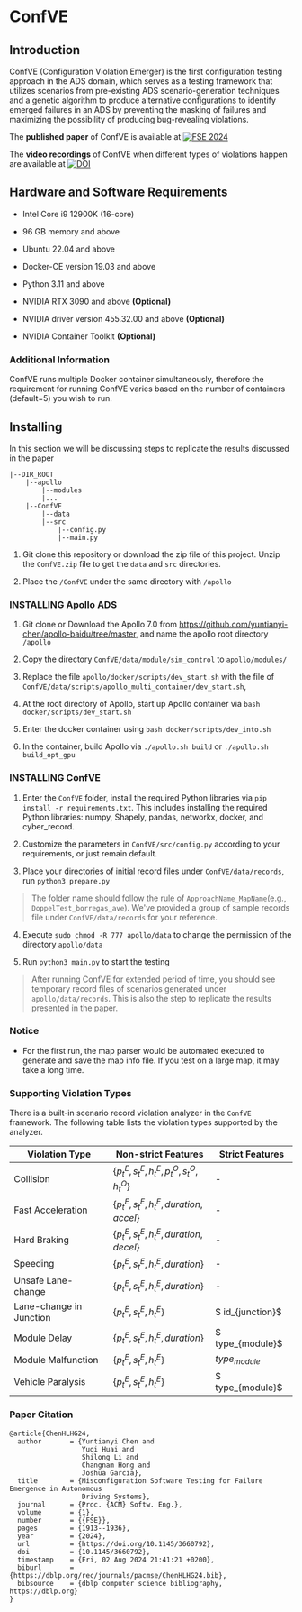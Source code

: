 # ConfVE

## Introduction

ConfVE (Configuration Violation Emerger) is the first configuration testing approach in the ADS domain, which serves as a testing framework that utilizes scenarios from pre-existing ADS scenario-generation techniques and a genetic algorithm to produce alternative configurations to identify emerged failures in an ADS by preventing the masking of failures and maximizing the possibility of producing bug-revealing violations.

The **published paper** of ConfVE is available at [![FSE 2024](https://img.shields.io/badge/FSE%202024%20DOI-10.1145%2F3660792-blue.svg)](https://doi.org/10.1145/3660792)

The **video recordings** of ConfVE when different types of violations happen are available at [![DOI](https://zenodo.org/badge/DOI/10.5281/zenodo.11051748.svg)](https://doi.org/10.5281/zenodo.11051748)

## Hardware and Software Requirements

- Intel Core i9 12900K (16-core)

- 96 GB memory and above

- Ubuntu 22.04 and above

- Docker-CE version 19.03 and above

- Python 3.11 and above

- NVIDIA RTX 3090 and above **(Optional)**

- NVIDIA driver version 455.32.00 and above **(Optional)**

- NVIDIA Container Toolkit **(Optional)**

### Additional Information

ConfVE runs multiple Docker container simultaneously, therefore the requirement for running ConfVE varies based on the number of containers (default=5) you wish to run.

## Installing

In this section we will be discussing steps to replicate the results discussed in the paper

```
|--DIR_ROOT
    |--apollo
        |--modules
        |...
    |--ConfVE
        |--data
        |--src
            |--config.py
            |--main.py
```

1. Git clone this repository or download the zip file of this project. Unzip the `ConfVE.zip` file to get the `data` and `src` directories.

2. Place the `/ConfVE` under the same directory with `/apollo`

### INSTALLING Apollo ADS

1. Git clone or Download the Apollo 7.0 from https://github.com/yuntianyi-chen/apollo-baidu/tree/master, and name the apollo root directory `/apollo`

2. Copy the directory `ConfVE/data/module/sim_control` to `apollo/modules/`

3. Replace the file `apollo/docker/scripts/dev_start.sh` with the file of `ConfVE/data/scripts/apollo_multi_container/dev_start.sh`, 

4. At the root directory of Apollo, start up Apollo container via `bash docker/scripts/dev_start.sh`

5. Enter the docker container using `bash docker/scripts/dev_into.sh`

6. In the container, build Apollo via `./apollo.sh build` or `./apollo.sh build_opt_gpu`

### INSTALLING ConfVE

1. Enter the `ConfVE` folder, install the required Python libraries via `pip install -r requirements.txt`. This includes installing the required Python libraries: numpy, Shapely, pandas, networkx, docker, and cyber_record.

2. Customize the parameters in `ConfVE/src/config.py` according to your requirements, or just remain default.

3. Place your directories of initial record files under `ConfVE/data/records`, run `python3 prepare.py`

> The folder name should follow the rule of `ApproachName_MapName`(e.g., `DoppelTest_borregas_ave`). We've provided a group of sample records file under `ConfVE/data/records` for your reference.

4. Execute `sudo chmod -R 777 apollo/data` to change the permission of the directory `apollo/data`

5. Run `python3 main.py` to start the testing

> After running ConfVE for extended period of time, you should see temporary record files of scenarios generated under `apollo/data/records`. This is also the step to replicate the results presented in the paper.

### Notice
- For the first run, the map parser would be automated executed to generate and save the map info file. If you test on a large map, it may take a long time.


### Supporting Violation Types

There is a built-in scenario record violation analyzer in the `ConfVE` framework. The following table lists the violation types supported by the analyzer.

| Violation Type           | Non-strict Features                                               | Strict Features  |
|--------------------------|-------------------------------------------------------------------|------------------|
| Collision               | $\{p^{E}_{t},s^{E}_{t},h^{E}_{t},p^{O}_{t},s^{O}_{t},h^{O}_{t}\}$ | -                |
| Fast Acceleration       | $\{p^{E}_{t},s^{E}_{t},h^{E}_{t},duration,accel\}$                | -                |
| Hard Braking           | $\{p^{E}_{t},s^{E}_{t},h^{E}_{t},duration,decel\}$                | -                |
| Speeding               | $\{p^{E}_{t},s^{E}_{t},h^{E}_{t},duration\}$                      | -                |
| Unsafe Lane-change     | $\{p^{E}_{t},s^{E}_{t},h^{E}_{t},duration\}$                      | -                |
| Lane-change in Junction | $\{p^{E}_{t},s^{E}_{t},h^{E}_{t}\}$                               | $ id_{junction}$ |
| Module Delay           | $\{p^{E}_{t},s^{E}_{t},h^{E}_{t},duration\}$                      | $ type_{module}$ |
| Module Malfunction     | $\{p^{E}_{t},s^{E}_{t},h^{E}_{t}\}$                               | $type_{module}$  |
| Vehicle Paralysis      | $\{p^{E}_{t},s^{E}_{t},h^{E}_{t}\}$                               | $ type_{module}$ |



### Paper Citation
```aiignore
@article{ChenHLHG24,
  author       = {Yuntianyi Chen and
                  Yuqi Huai and
                  Shilong Li and
                  Changnam Hong and
                  Joshua Garcia},
  title        = {Misconfiguration Software Testing for Failure Emergence in Autonomous
                  Driving Systems},
  journal      = {Proc. {ACM} Softw. Eng.},
  volume       = {1},
  number       = {{FSE}},
  pages        = {1913--1936},
  year         = {2024},
  url          = {https://doi.org/10.1145/3660792},
  doi          = {10.1145/3660792},
  timestamp    = {Fri, 02 Aug 2024 21:41:21 +0200},
  biburl       = {https://dblp.org/rec/journals/pacmse/ChenHLHG24.bib},
  bibsource    = {dblp computer science bibliography, https://dblp.org}
}
```

